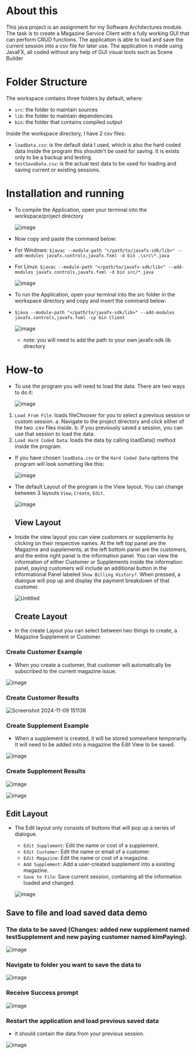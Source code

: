 # About this

This java project is an assignment for my Software Architectures module. The task is to create a Magazine Service Client
with a fully working GUI that can perform CRUD functions. The application is able to load and save the current session into a csv file
for later use. The application is made using JavaFX, all coded without any help of GUI visual tools such as Scene Builder

# Folder Structure

The workspace contains three folders by default, where:

- `src`: the folder to maintain sources
- `lib`: the folder to maintain dependencies
- `bin`: the folder that contains compiled output

Inside the workspace directory, I have 2 csv files:

- `loadData.csv`: is the default data I used, which is also the hard coded data inside the program
  this shouldn't be used for saving. It is exists only to be a backup and testing.
- `testSaveData.csv`: is the actual test data to be used for loading and saving current or existing sessions.

# Installation and running

- To compile the Application, open your terminal into the workspace/project directory

  ![image](https://github.com/user-attachments/assets/b477d3d1-17c6-4836-b7dc-4f9b01ec162c)

- Now copy and paste the command below:
- For Windows: `$javac --module-path "</path/to/javafx-sdk/lib>" --add-modules javafx.controls,javafx.fxml -d bin .\src\*.java`
- For Linux: `$javac --module-path "</path/to/javafx-sdk/lib>" --add-modules javafx.controls,javafx.fxml -d bin src/*.java`

  ![image](https://github.com/user-attachments/assets/493dd3eb-8c4d-4d67-b98d-ec5d2f0a280e)

- To run the Application, open your terminal into the src folder in the workspace directory and copy and insert the command below:
- `$java --module-path "</path/to/javafx-sdk/lib>" --add-modules javafx.controls,javafx.fxml -cp bin Client`

  ![image](https://github.com/user-attachments/assets/0d72b16a-2637-472a-b685-838a9ac30001)

  - note: you will need to add the path to your own javafx-sdk lib directory

# How-to

- To use the program you will need to load the data. There are two ways to do it:

  ![image](https://github.com/user-attachments/assets/7ec26b46-e847-428a-b62d-01a7445a6254)

1.  `Load From File`: loads fileChooser for you to select a previous session or custom session.
    a. Navigate to the project directory and click either of the two .csv files inside.
    b. If you previously saved a session, you can use that session to load the data.
2.  `Load Hard Coded Data`: loads the data by calling loadData() method inside the program.

- If you have chosen `loadData.csv` or the `Hard Coded Data` options the program will look something like this:

  ![image](https://github.com/user-attachments/assets/fe523ad2-ba38-4b17-8da1-e1792673a76b)

- The default Layout of the program is the View layout. You can change between 3 layouts `View`, `Create`, `Edit`.

  ![image](https://github.com/user-attachments/assets/279d110f-6d30-4ab1-a166-9a56e0ed73c0)

  ## View Layout

- Inside the view layout you can view customers or supplements by clicking on their respective names. At the left top panel are the Magazine and supplements, at the left bottom panel are the customers, and the entire right panel is the information panel. You can view the information of either Customer or Supplements inside the information panel, paying customers will include an additional button in the informational Panel labeled `Show Billing History?`. When pressed, a dialogue will pop up and display the payment breakdown of that customer.

  ![Untitled](https://github.com/user-attachments/assets/50a4efda-2510-46c1-8fa2-62ef47a83498)

  ## Create Layout

- In the create Layout you can select between two things to create, a Magazine Supplement or Customer.

### Create Customer Example

- When you create a customer, that customer will automatically be subscribed to the current magazine issue.

![image](https://github.com/user-attachments/assets/b2eb1e17-4263-46c8-8d95-84ac58328713)

### Create Customer Results

![Screenshot 2024-11-09 151136](https://github.com/user-attachments/assets/51e374de-b836-4fa1-8355-70c901112db3)

### Create Supplement Example

- When a supplement is created, it will be stored somewhere temporarily. It will need to be added into a magazine the Edit View to be saved.

![image](https://github.com/user-attachments/assets/bedd3a31-6388-4d7d-b928-5f465b986700)

### Create Supplement Results

![image](https://github.com/user-attachments/assets/21dd74c9-85be-4043-bf59-830ebbcf98fb)

![image](https://github.com/user-attachments/assets/1a18eaf4-26ed-4294-8b26-b45792eb69fe)

## Edit Layout

- The Edit layout only consists of buttons that will pop up a series of dialogue.

  - `Edit Supplement`: Edit the name or cost of a supplement.
  - `Edit Customer`: Edit the name or email of a customer.
  - `Edit Magazine`: Edit the name or cost of a magazine.
  - `Add Supplement`: Add a user-created supplement into a existing magazine.
  - `Save to File`: Save current session, containing all the information loaded and changed.

  ![image](https://github.com/user-attachments/assets/7fcae2d0-8320-4465-958b-3d422df8e625)


## Save to file and load saved data demo

### The data to be saved (Changes: added new supplement named testSupplement and new paying customer named kimPaying).

![image](https://github.com/user-attachments/assets/031fa6f4-5d6d-47dc-85de-4e3e6abb9fbf)

### Navigate to folder you want to save the data to

![image](https://github.com/user-attachments/assets/0e842fd8-9448-413b-8cc0-d5fb4f75a41c)


### Receive Success prompt

![image](https://github.com/user-attachments/assets/933964b6-88f9-4b53-bdd1-b9633cb115e6)

### Restart the application and load previous saved data

- it should contain the data from your previous session.

![image](https://github.com/user-attachments/assets/c053f06b-8809-429e-b28f-11a317608812)
